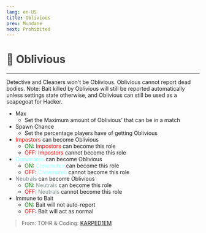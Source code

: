 ```yaml
---
lang: en-US
title: Oblivious
prev: Mundane
next: Prohibited
---
```


# <font color=#424242>🤡 <b>Oblivious</b></font> <Badge text="Harmful" type="tip" vertical="middle"/>
---

Detective and Cleaners won't be Oblivious. Oblivious cannot report dead bodies. Note: Bait killed by Oblivious will still be reported automatically unless settings state otherwise, and Oblivious can still be used as a scapegoat for Hacker.
* Max
  * Set the Maximum amount of Oblivious’ that can be in a match
* Spawn Chance
  * Set the percentage players have of getting Oblivious
* <font color=red>Impostors</font> can become Oblivious
  * <font color=green>ON</font>: <font color=red>Impostors</font> can become this role
  * <font color=red>OFF</font>: <font color=red>Impostors</font> cannot become this role
* <font color=#8cffff>Crewmates</font> can become Oblivious
  * <font color=green>ON</font>: <font color=#8cffff>Crewmates</font> can become this role
  * <font color=red>OFF</font>: <font color=#8cffff>Crewmates</font> cannot become this role
* <font color=#7f8c8d>Neutrals</font> can become Oblivious
  * <font color=green>ON</font>: <font color=#7f8c8d>Neutrals</font> can become this role
  * <font color=red>OFF</font>: <font color=#7f8c8d>Neutrals</font> cannot become this role
* Immune to Bait
  * <font color=green>ON</font>: Bait will not auto-report
  * <font color=red>OFF</font>: Bait will act as normal

> From: TOHR & Coding: [KARPED1EM](https://github.com/KARPED1EM)